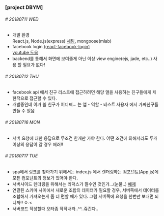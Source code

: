 ### [project DBYM]

###### # 20180711 WED

- 개발 환경  
  React.js, Node.js(express) [세팅](https://www.youtube.com/watch?v=8bNlffXEcC0), mongoose(mlab)
- facebook login [(react-facebook-login)](https://www.npmjs.com/package/react-facebook-login)  
  [youtube 도움](https://www.youtube.com/watch?v=ea9KyE78qKI)
- backend를 통해서 화면에 보여줄게 아닌 이상 view engine(ejs, jade, etc..) 사용 할 필요가 없다!

###### # 20180712 THU

- facebook api 에서 친구 리스트에 접근하려면 해당 앨을 사용하는 친구들에게 제한적으로 접근할 수 있다.
- 개발중인데 이거 쓸 친구가 어디쪄... 는 앱 - 역할 - 테스트 사용자 에서 가짜친구들 만들 수 있음

###### # 20180716 MON

- 서버 요청에 대한 응답으로 무조건 한개만 가야 한다. 어떤 조건에 의해서라도 두개 이상의 응답이 갈 경우 에러!!

###### # 20180717 TUE

- spa에서 링크를 찾아가기 위해서는 index.js 에서 렌더링하는 컴포넌트(App.js)에 모든 컴포넌트의 정보가 있어야 한다.
- 서버사이드 렌더링을 위해서는 리덕스가 필수인 것인가...(눈물..)  [예제](https://velopert.com/3425)
- 연결된 스키마 사이에서 새로운 조합의 데이터가 필요할 경우, 서버쪽에서 데이터를 조합해서 가져오는게 좀 더 편할 때가 있다. 그럼 서버쪽에 요청을 한번만 보내면 되니까!! ㅇ.<
- 서버코드 작성할때 오타좀 작작내라..^^..쥬긴다..

